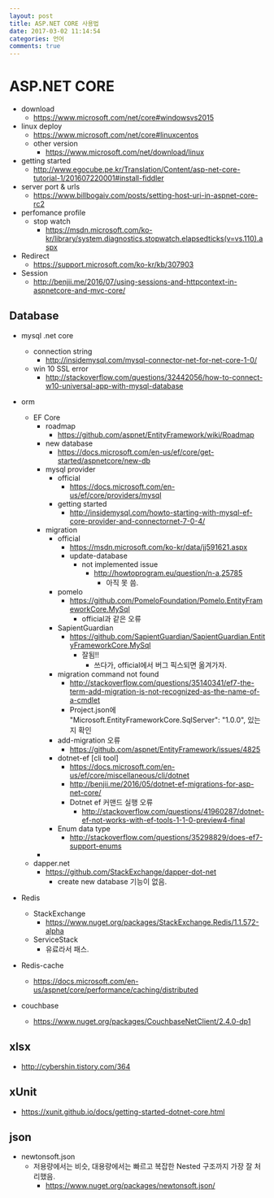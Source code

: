```yaml
---
layout: post
title: ASP.NET CORE 사용법
date: 2017-03-02 11:14:54
categories: 언어
comments: true
---
```

# ASP.NET CORE

* download
    * <https://www.microsoft.com/net/core#windowsvs2015>
* linux deploy
    * <https://www.microsoft.com/net/core#linuxcentos>
    * other version
        * <https://www.microsoft.com/net/download/linux> 
* getting started
    * <http://www.egocube.pe.kr/Translation/Content/asp-net-core-tutorial-1/201607220001#install-fiddler>
* server port & urls
    * <https://www.billbogaiv.com/posts/setting-host-uri-in-aspnet-core-rc2>
* perfomance profile
    * stop watch
        * <https://msdn.microsoft.com/ko-kr/library/system.diagnostics.stopwatch.elapsedticks(v=vs.110).aspx>
* Redirect
    * <https://support.microsoft.com/ko-kr/kb/307903>
* Session
    * <http://benjii.me/2016/07/using-sessions-and-httpcontext-in-aspnetcore-and-mvc-core/>

## Database

* mysql .net core
    * connection string
        * <http://insidemysql.com/mysql-connector-net-for-net-core-1-0/>
    * win 10 SSL error
        * <http://stackoverflow.com/questions/32442056/how-to-connect-w10-universal-app-with-mysql-database>
* orm
    * EF Core
        * roadmap
            * <https://github.com/aspnet/EntityFramework/wiki/Roadmap>
        * new database
            * <https://docs.microsoft.com/en-us/ef/core/get-started/aspnetcore/new-db>
        * mysql provider
            * official
                * <https://docs.microsoft.com/en-us/ef/core/providers/mysql>
            * getting started
                * <http://insidemysql.com/howto-starting-with-mysql-ef-core-provider-and-connectornet-7-0-4/>
        * migration
            * official
                * <https://msdn.microsoft.com/ko-kr/data/jj591621.aspx>
                * update-database
                    * not implemented issue
                        * <http://howtoprogram.eu/question/n-a,25785>
                            * 아직 못 씀.
            * pomelo
                * <https://github.com/PomeloFoundation/Pomelo.EntityFrameworkCore.MySql>
                    * official과 같은 오류
            * SapientGuardian
                * <https://github.com/SapientGuardian/SapientGuardian.EntityFrameworkCore.MySql>
                    * 잘됨!!
                        * 쓰다가, official에서 버그 픽스되면 옮겨가자.
            * migration command not found
                * <http://stackoverflow.com/questions/35140341/ef7-the-term-add-migration-is-not-recognized-as-the-name-of-a-cmdlet>
                * Project.json에    "Microsoft.EntityFrameworkCore.SqlServer": "1.0.0", 있는지 확인
            * add-migration 오류
                * <https://github.com/aspnet/EntityFramework/issues/4825>
            * dotnet-ef [cli tool]
                * <https://docs.microsoft.com/en-us/ef/core/miscellaneous/cli/dotnet>
                * <http://benjii.me/2016/05/dotnet-ef-migrations-for-asp-net-core/>
                * Dotnet ef 커맨드 실행 오류
                    * <http://stackoverflow.com/questions/41960287/dotnet-ef-not-works-with-ef-tools-1-1-0-preview4-final>
            * Enum data type
                * <http://stackoverflow.com/questions/35298829/does-ef7-support-enums>
        * 
    * dapper.net
        * <https://github.com/StackExchange/dapper-dot-net>
            * create new database 기능이 없음.
* Redis
    * StackExchange
        * <https://www.nuget.org/packages/StackExchange.Redis/1.1.572-alpha>
    * ServiceStack
        * 유료라서 패스.
    
* Redis-cache
    * <https://docs.microsoft.com/en-us/aspnet/core/performance/caching/distributed>
* couchbase
    * <https://www.nuget.org/packages/CouchbaseNetClient/2.4.0-dp1>

## xlsx

* <http://cybershin.tistory.com/364>

## xUnit

* <https://xunit.github.io/docs/getting-started-dotnet-core.html>

## json

* newtonsoft.json
    * 저용량에서는 비슷, 대용량에서는 빠르고 복잡한 Nested 구조까지 가장 잘 처리했음.
        * <https://www.nuget.org/packages/newtonsoft.json/>